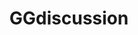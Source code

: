 ---
title: GGdiscussion
crosslinks:
- KotakuInAction
- GamerGhazi
- AgainstGamerGate
- GGFreeForAll
- INAT
- The_Donald
- MensRights
- Games
- kia
- thesimpsons
- Pyongyang
- TheRedPill
- videos
- gaming
- technology
- TrumpCriticizesTrump
- news
- CoolGamesInc
- uncensorednews
- Overwatch
---